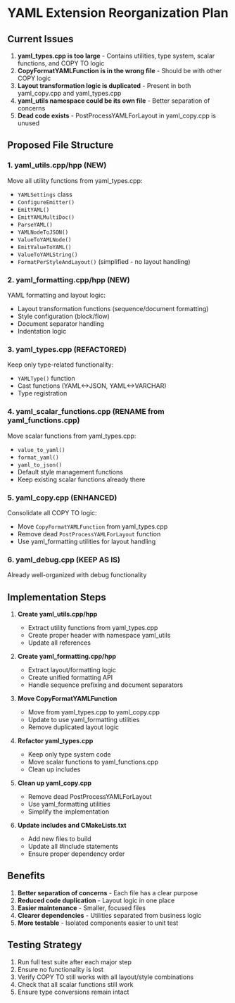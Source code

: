 # YAML Extension Reorganization Plan

## Current Issues

1. **yaml_types.cpp is too large** - Contains utilities, type system, scalar functions, and COPY TO logic
2. **CopyFormatYAMLFunction is in the wrong file** - Should be with other COPY logic
3. **Layout transformation logic is duplicated** - Present in both yaml_copy.cpp and yaml_types.cpp
4. **yaml_utils namespace could be its own file** - Better separation of concerns
5. **Dead code exists** - PostProcessYAMLForLayout in yaml_copy.cpp is unused

## Proposed File Structure

### 1. yaml_utils.cpp/hpp (NEW)
Move all utility functions from yaml_types.cpp:
- `YAMLSettings` class
- `ConfigureEmitter()`
- `EmitYAML()`
- `EmitYAMLMultiDoc()`
- `ParseYAML()`
- `YAMLNodeToJSON()`
- `ValueToYAMLNode()`
- `EmitValueToYAML()`
- `ValueToYAMLString()`
- `FormatPerStyleAndLayout()` (simplified - no layout handling)

### 2. yaml_formatting.cpp/hpp (NEW)
YAML formatting and layout logic:
- Layout transformation functions (sequence/document formatting)
- Style configuration (block/flow)
- Document separator handling
- Indentation logic

### 3. yaml_types.cpp (REFACTORED)
Keep only type-related functionality:
- `YAMLType()` function
- Cast functions (YAML<->JSON, YAML<->VARCHAR)
- Type registration

### 4. yaml_scalar_functions.cpp (RENAME from yaml_functions.cpp)
Move scalar functions from yaml_types.cpp:
- `value_to_yaml()`
- `format_yaml()`
- `yaml_to_json()`
- Default style management functions
- Keep existing scalar functions already there

### 5. yaml_copy.cpp (ENHANCED)
Consolidate all COPY TO logic:
- Move `CopyFormatYAMLFunction` from yaml_types.cpp
- Remove dead `PostProcessYAMLForLayout` function
- Use yaml_formatting utilities for layout handling

### 6. yaml_debug.cpp (KEEP AS IS)
Already well-organized with debug functionality

## Implementation Steps

1. **Create yaml_utils.cpp/hpp**
   - Extract utility functions from yaml_types.cpp
   - Create proper header with namespace yaml_utils
   - Update all references

2. **Create yaml_formatting.cpp/hpp**
   - Extract layout/formatting logic
   - Create unified formatting API
   - Handle sequence prefixing and document separators

3. **Move CopyFormatYAMLFunction**
   - Move from yaml_types.cpp to yaml_copy.cpp
   - Update to use yaml_formatting utilities
   - Remove duplicated layout logic

4. **Refactor yaml_types.cpp**
   - Keep only type system code
   - Move scalar functions to yaml_functions.cpp
   - Clean up includes

5. **Clean up yaml_copy.cpp**
   - Remove dead PostProcessYAMLForLayout
   - Use yaml_formatting utilities
   - Simplify the implementation

6. **Update includes and CMakeLists.txt**
   - Add new files to build
   - Update all #include statements
   - Ensure proper dependency order

## Benefits

1. **Better separation of concerns** - Each file has a clear purpose
2. **Reduced code duplication** - Layout logic in one place
3. **Easier maintenance** - Smaller, focused files
4. **Clearer dependencies** - Utilities separated from business logic
5. **More testable** - Isolated components easier to unit test

## Testing Strategy

1. Run full test suite after each major step
2. Ensure no functionality is lost
3. Verify COPY TO still works with all layout/style combinations
4. Check that all scalar functions still work
5. Ensure type conversions remain intact